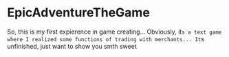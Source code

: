 # EpicAdventureTheGame
So, this is my first expierence in game creating... Obviously, it`s a text game where I realized some functions of trading with merchants... It`s unfinished, just want to show you smth sweet
